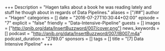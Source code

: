 +++
Description = "Hagen talks about a book he was reading lately and stuff he though about in regards of Data Pipelines."
aliases = ["/##"]
author = "Hagen"
categories = []
date = "2016-07-27T10:30:44+02:00"
episode = "7"
explicit = "false"
friendly = "Data-Intensive-Pipeline"
guests = []
images = ["http://qnib.org/data/InsertBuzzword/007/cover.png"]
news_keywords = []
podcast = "http://qnib.org/data/InsertBuzzword/007/IB007.m4a"
podcast_duration = "2789.0"
sponsors = []
tags = []
title = "[7] Data Intensive Pipeline"
+++
